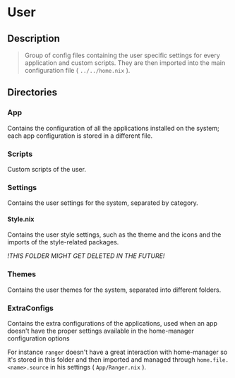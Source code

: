 # User

## Description

> Group of config files containing the user specific settings for every application and custom scripts.
> They are then imported into the main configuration file ( `../../home.nix` ).

## Directories

### App 
Contains the configuration of all the applications installed on the system; each app configuration is stored in a different file.
### Scripts
Custom scripts of the user.
### Settings
Contains the user settings for the system, separated by category.
#### Style.nix 
Contains the user style settings, such as the theme and the icons and the imports of the style-related packages.

*!THIS FOLDER MIGHT GET DELETED IN THE FUTURE!*

### Themes
Contains the user themes for the system, separated into different folders.
### ExtraConfigs 
Contains the extra configurations of the applications, used when an app doesn't have the proper settings available in the home-manager configuration options  

For instance `ranger` doesn't have a great interaction with home-manager so it's stored in this folder and then imported and managed through  `home.file.<name>.source` in his settings ( `App/Ranger.nix` ).